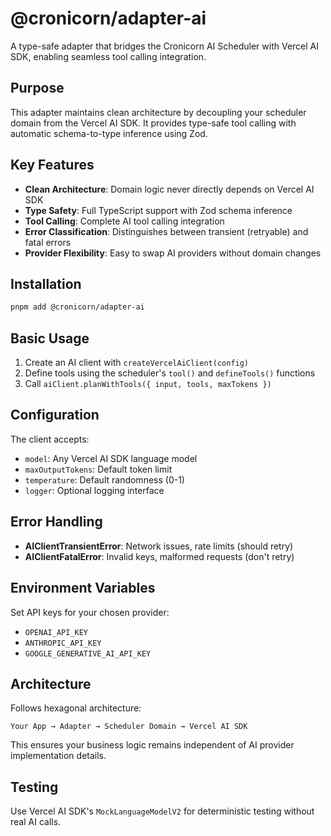 # @cronicorn/adapter-ai

A type-safe adapter that bridges the Cronicorn AI Scheduler with Vercel AI SDK, enabling seamless tool calling integration.

## Purpose

This adapter maintains clean architecture by decoupling your scheduler domain from the Vercel AI SDK. It provides type-safe tool calling with automatic schema-to-type inference using Zod.

## Key Features

- **Clean Architecture**: Domain logic never directly depends on Vercel AI SDK
- **Type Safety**: Full TypeScript support with Zod schema inference
- **Tool Calling**: Complete AI tool calling integration
- **Error Classification**: Distinguishes between transient (retryable) and fatal errors
- **Provider Flexibility**: Easy to swap AI providers without domain changes

## Installation

```bash
pnpm add @cronicorn/adapter-ai
```

## Basic Usage

1. Create an AI client with `createVercelAiClient(config)`
2. Define tools using the scheduler's `tool()` and `defineTools()` functions
3. Call `aiClient.planWithTools({ input, tools, maxTokens })`

## Configuration

The client accepts:

- `model`: Any Vercel AI SDK language model
- `maxOutputTokens`: Default token limit
- `temperature`: Default randomness (0-1)
- `logger`: Optional logging interface

## Error Handling

- **AIClientTransientError**: Network issues, rate limits (should retry)
- **AIClientFatalError**: Invalid keys, malformed requests (don't retry)

## Environment Variables

Set API keys for your chosen provider:

- `OPENAI_API_KEY`
- `ANTHROPIC_API_KEY`
- `GOOGLE_GENERATIVE_AI_API_KEY`

## Architecture

Follows hexagonal architecture:

```
Your App → Adapter → Scheduler Domain → Vercel AI SDK
```

This ensures your business logic remains independent of AI provider implementation details.

## Testing

Use Vercel AI SDK's `MockLanguageModelV2` for deterministic testing without real AI calls.
